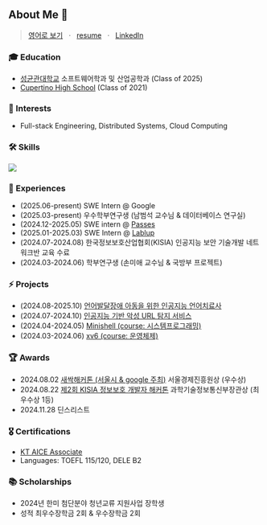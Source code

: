 ## About Me 🍒
> [영어로 보기](./README.md) &nbsp; · &nbsp; [resume](./Rachel_Park_SWE_Intern_Resume.pdf) &nbsp; · &nbsp; [LinkedIn](https://www.linkedin.com/in/racheliee/)


### 🎓 Education
- [성균관대학교](https://www.skku.ac.kr/skku/index.do) 소프트웨어학과 및 산업공학과 (Class of 2025)
- [Cupertino High School](https://chs.fuhsd.org/) (Class of 2021)

### 👾 Interests
- Full-stack Engineering, Distributed Systems, Cloud Computing

### 🛠️ Skills
<p>
  <a href="https://skillicons.dev">
    <img src="https://skillicons.dev/icons?i=c,cpp,python,kotlin,java,r,ts,js,nestjs,flask,nextjs,prisma,react,postgres,mysql,aws,docker,git,figma" />
  </a>
  <br/>
</p>


### 🚀 Experiences
- (2025.06-present) SWE Intern @ Google
- (2025.03-present) 우수학부연구생 (남범석 교수님 & 데이터베이스 연구실)
- (2024.12-2025.05) SWE intern @ [Passes](https://www.passes.com/)
- (2025.01-2025.03) SWE Intern @ [Lablup](https://www.lablup.com/)
- (2024.07-2024.08) 한국정보보호산업협회(KISIA) 인공지능 보안 기술개발 네트워크반 교육 수료
- (2024.03-2024.06) 학부연구생 (손미애 교수님 & 국방부 프로젝트)

### ⚡ Projects
- (2024.08-2025.10) [언어발달장애 아동을 위한 인공지능 언어치료사](https://github.com/archi-corp)
- (2024.07-2024.10) [인공지능 기반 악성 URL 탐지 서비스](https://github.com/racheliee/kisia-project)
- (2024.04-2024.05) [Minishell (course: 시스템프로그래밍)](https://github.com/racheliee/skku-projects/tree/main/%EC%8B%9C%EC%8A%A4%ED%85%9C%ED%94%84%EB%A1%9C%EA%B7%B8%EB%9E%98%EB%B0%8D%EC%8B%A4%EC%8A%B5%20%7C%20System%20Programming%20Lab%20(SWE2024)/pa2)
- (2024.03-2024.06) [xv6 (course: 운영체제)](https://github.com/racheliee/skku-projects/tree/main/%EC%9A%B4%EC%98%81%EC%B2%B4%EC%A0%9C%20%7C%20Operating%20Systems%20(SWE3004))

### 🏆 Awards
- 2024.08.02 [새싹해커톤 (서울시 & google 주최)](https://www.yna.co.kr/view/AKR20240802119700004) 서울경제진흥원상 (우수상)
- 2024.08.22 [제2회 KISIA 정보보호 개발자 해커톤](https://www.boannews.com/media/view.asp?idx=132213&direct=mobile) 과학기술정보통신부장관상 (최우수상 1등)
- 2024.11.28 딘스리스트

### 🎖️ Certifications
- [KT AICE Associate](https://www.openbadge-global.com/ns/portal/openbadge/public/assertions/detail/azMvZ09Wa1I2c3FnMnA5TTlSQ0tPdz09)
- Languages: TOEFL 115/120, DELE B2

### 📚 Scholarships
- 2024년 한미 첨단분야 청년교류 지원사업 장학생
- 성적 최우수장학금 2회 & 우수장학금 2회
